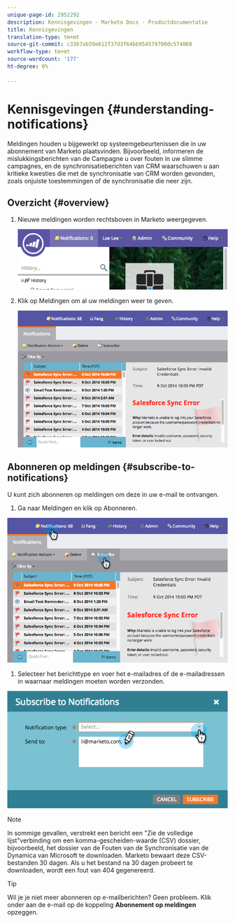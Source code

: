 ```yaml
---
unique-page-id: 2952292
description: Kennisgevingen - Marketo Docs - Productdocumentatie
title: Kennisgevingen
translation-type: tm+mt
source-git-commit: c33b7ab59e612f37d3f64bb954579700dc574068
workflow-type: tm+mt
source-wordcount: '177'
ht-degree: 0%

---
```



# Kennisgevingen {#understanding-notifications}

Meldingen houden u bijgewerkt op systeemgebeurtenissen die in uw abonnement van Marketo plaatsvinden. Bijvoorbeeld, informeren de mislukkingsberichten van de Campagne u over fouten in uw slimme campagnes, en de synchronisatieberichten van CRM waarschuwen u aan kritieke kwesties die met de synchronisatie van CRM worden gevonden, zoals onjuiste toestemmingen of de synchronisatie die neer zijn.

## Overzicht {#overview}

1. Nieuwe meldingen worden rechtsboven in Marketo weergegeven.

   ![](assets/image2014-10-10-11-3a32-3a48.png)

1. Klik op Meldingen om al uw meldingen weer te geven.

   ![](assets/image2014-10-10-11-3a55-3a44.png)

## Abonneren op meldingen {#subscribe-to-notifications}

U kunt zich abonneren op meldingen om deze in uw e-mail te ontvangen.

1. Ga naar Meldingen en klik op Abonneren.

![](assets/image2014-10-10-12-3a3-3a29.png)

1. Selecteer het berichttype en voer het e-mailadres of de e-mailadressen in waarnaar meldingen moeten worden verzonden.

![](assets/image2014-10-10-13-3a0-3a37.png)

>[!NOTE]
>
>In sommige gevallen, verstrekt een bericht een &quot;Zie de volledige lijst&quot;verbinding om een komma-gescheiden-waarde (CSV) dossier, bijvoorbeeld, het dossier van de Fouten van de Synchronisatie van de Dynamica van Microsoft te downloaden. Marketo bewaart deze CSV-bestanden 30 dagen. Als u het bestand na 30 dagen probeert te downloaden, wordt een fout van 404 gegenereerd.

>[!TIP]
>
>Wil je je niet meer abonneren op e-mailberichten? Geen probleem. Klik onder aan de e-mail op de koppeling **Abonnement op meldingen** opzeggen.

